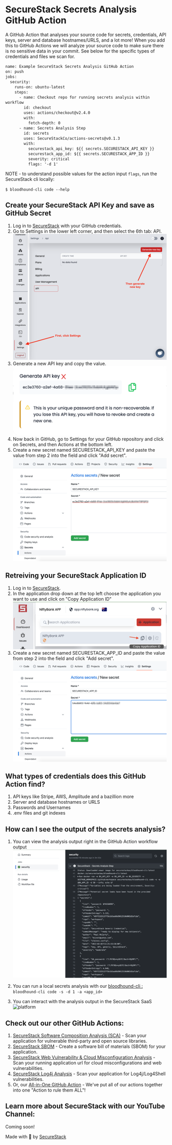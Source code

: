 # SecureStack Secrets Analysis GitHub Action

A GitHub Action that analyses your source code for secrets, credentials, API keys, server and database hostnames/URLS, and a lot more!  When you add this to GitHub Actions we will analyze your source code to make sure there is no sensitive data in your commit. See below for the specific types of credentials and files we scan for.

```
name: Example SecureStack Secrets Analysis GitHub Action
on: push
jobs:
  security:
    runs-on: ubuntu-latest
    steps:
      - name: Checkout repo for running secrets analysis within workflow
        id: checkout
        uses: actions/checkout@v2.4.0
        with:
          fetch-depth: 0
      - name: Secrets Analysis Step
        id: secrets
        uses: SecureStackCo/actions-secrets@v0.1.3
        with:
          securestack_api_key: ${{ secrets.SECURESTACK_API_KEY }}
          securestack_app_id: ${{ secrets.SECURESTACK_APP_ID }}
          severity: critical
          flags: '-d 1'

```
NOTE - to understand possible values for the action input `flags`, run the SecureStack cli locally:

`$ bloodhound-cli code --help`

## Create your SecureStack API Key and save as GitHub Secret

1. Log in to [SecureStack](https://app.securestack.com) with your GitHub credentials.
2. Go to Settings in the lower left corner, and then select the 6th tab: API.![Create API key](./images/securestack-create-apikey.png)
3. Generate a new API key and copy the value.![Copy API key](./images/securestack-copy-apikey.png)
4. Now back in GitHub, go to Settings for your GitHub repository and click on Secrets, and then Actions at the bottom left.
5. Create a new secret named SECURESTACK_API_KEY and paste the value from step 2 into the field and click "Add secret".![Create GitHub Secret for API key](./images/securestack-github-apikey-secret.png)

## Retreiving your SecureStack Application ID

1. Log in to [SecureStack](https://app.securestack.com).
2. In the application drop down at the top left choose the application you want to use and click on "Copy Application ID" ![Copy Application ID](./images/securestack-copy-appid.png)
3. Create a new secret named SECURESTACK_APP_ID and paste the value from step 2 into the field and click "Add secret".![Create GitHub Secret for app_id](./images/securestack-github-appid-secret.png)

## What types of credentials does this GitHub Action find?
1. API keys like Stripe, AWS, Amplitude and a bazillion more
2. Server and database hostnames or URLS
3. Passwords and Usernames
4. .env files and git indexes

## How can I see the output of the secrets analysis?
1. You can view the analysis output right in the GitHub Action workflow output![workflow output](./images/securestack-secrets-output-action-log.png)
2. You can run a local secrets analysis with our [bloodhound-cli : ](https://app.securestack.com/download-cli)
``` bloodhound-cli code -s -d 1 -a <app_id> ```

3. You can interact with the analysis output in the SecureStack SaaS ![platform](./images/securestack-secrets-saas-view.png)

## Check out our other GitHub Actions:
1. [SecureStack Software Composition Analysis (SCA)](https://github.com/marketplace/actions/securestack-application-composition-analysis) - Scan your application for vulnerable third-party and open source libraries.
2. [SecureStack SBOM](https://github.com/marketplace/actions/securestack-sbom) - Create a software bill of materials (SBOM) for your application.
3. [SecureStack Web Vulnerability & Cloud Misconfiguration Analysis](https://github.com/marketplace/actions/securestack-web-vulnerability-analysis) - Scan your running application url for cloud misconfigurations and web vulnerabilities.
4. [SecureStack Log4j Analysis](https://github.com/marketplace/actions/securestack-log4j-vulnerability-analysis) - Scan your application for Log4j/Log4Shell vulnerabilities.
5. Or, our [All-in-One GitHub Action](https://github.com/marketplace/actions/securestack-all-in-one-github-action) - We've put all of our actions together into one "Action to rule them ALL"!

## Learn more about SecureStack with our YouTube Channel:
Coming soon!

Made with 💜  by [SecureStack](https://securestack.com)
